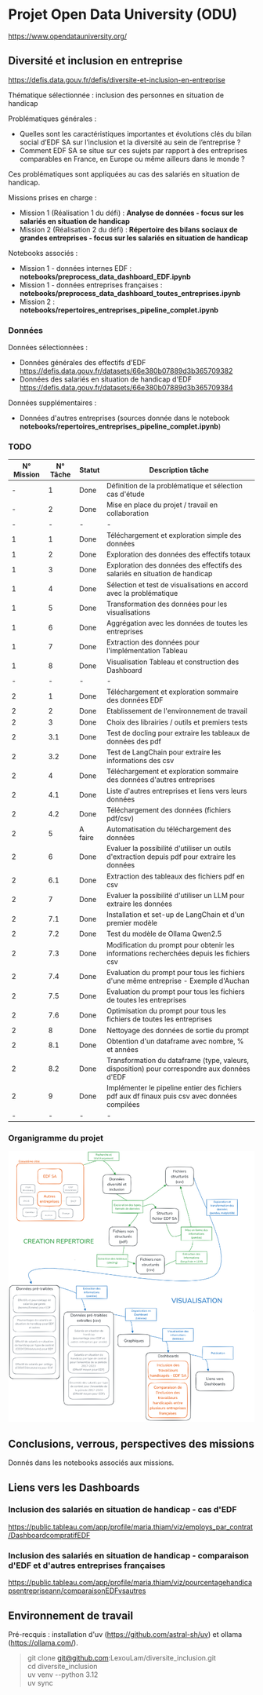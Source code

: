 # Projet Open Data University (ODU) 

https://www.opendatauniversity.org/


## Diversité et inclusion en entreprise 

https://defis.data.gouv.fr/defis/diversite-et-inclusion-en-entreprise

Thématique sélectionnée : inclusion des personnes en situation de handicap

Problématiques générales :  
- Quelles sont les caractéristiques importantes et évolutions clés du bilan social d’EDF SA sur l’inclusion et la diversité au sein de l’entreprise ?
- Comment EDF SA se situe sur ces sujets par rapport à des entreprises comparables en France, en Europe ou même ailleurs dans le monde ?

Ces problématiques sont appliquées au cas des salariés en situation de handicap.

Missions prises en charge :

- Mission 1 (Réalisation 1 du défi) : **Analyse de données - focus sur les salariés en situation de handicap**  
- Mission 2 (Réalisation 2 du défi) : **Répertoire des bilans sociaux de grandes entreprises - focus sur les salariés en situation de handicap**  

Notebooks associés : 

- Mission 1 - données internes EDF : **notebooks/preprocess_data_dashboard_EDF.ipynb**
- Mission 1 - données entreprises françaises : **notebooks/preprocess_data_dashboard_toutes_entreprises.ipynb**
- Mission 2 : **notebooks/repertoires_entreprises_pipeline_complet.ipynb**

### Données 

Données sélectionnées :  

- Données générales des effectifs d'EDF https://defis.data.gouv.fr/datasets/66e380b07889d3b365709382
- Données des salariés en situation de handicap d'EDF https://defis.data.gouv.fr/datasets/66e380b07889d3b365709384

Données supplémentaires : 

- Données d'autres entreprises (sources donnée dans le notebook **notebooks/repertoires_entreprises_pipeline_complet.ipynb**)

### TODO

|N° Mission|N° Tâche|Statut|Description tâche|
|----------|--------|------|-----------|
|-|1|Done|Définition de la problématique et sélection cas d'étude|
|-|2|Done|Mise en place du projet / travail en collaboration|
|-|-|-|-|
|1|1|Done|Téléchargement et exploration simple des données|
|1|2|Done|Exploration des données des effectifs totaux|
|1|3|Done|Exploration des données des effectifs des salariés en situation de handicap|
|1|4|Done|Sélection et test de visualisations en accord avec la problématique|
|1|5|Done|Transformation des données pour les visualisations|
|1|6|Done|Aggrégation avec les données de toutes les entreprises|
|1|7|Done|Extraction des données pour l'implémentation Tableau|
|1|8|Done|Visualisation Tableau et construction des Dashboard|
|-|-|-|-|
|2|1|Done                   |Téléchargement et exploration sommaire des données EDF|
|2|2|Done                   |Etablissement de l'environnement de travail|
|2|3|Done                   |Choix des librairies / outils et premiers tests|
|2|3.1|Done                 |Test de docling pour extraire les tableaux de données des pdf|
|2|3.2|Done                 |Test de LangChain pour extraire les informations des csv|
|2|4|Done                   |Téléchargement et exploration sommaire des données d'autres entreprises|
|2|4.1|Done                 |Liste d'autres entreprises et liens vers leurs données|
|2|4.2|Done                 |Téléchargement des données (fichiers pdf/csv)|
|2|5|A faire                |Automatisation du téléchargement des données|
|2|6|Done                   |Evaluer la possibilité d'utiliser un outils d'extraction depuis pdf pour extraire les données|
|2|6.1|Done                 |Extraction des tableaux des fichiers pdf en csv|
|2|7|Done                   |Evaluer la possibilité d'utiliser un LLM pour extraire les données|
|2|7.1|Done                 |Installation et set-up de LangChain et d'un premier modèle|
|2|7.2|Done                 |Test du modèle de Ollama Qwen2.5|
|2|7.3|Done                 |Modification du prompt pour obtenir les informations recherchées depuis les fichiers csv|
|2|7.4|Done                 |Evaluation du prompt pour tous les fichiers d'une même entreprise - Exemple d'Auchan|
|2|7.5|Done                 |Evaluation du prompt pour tous les fichiers de toutes les entreprises|
|2|7.6|Done                 |Optimisation du prompt pour tous les fichiers de toutes les entreprises|
|2|8|Done                   |Nettoyage des données de sortie du prompt|
|2|8.1|Done                 |Obtention d'un dataframe avec nombre, % et années|
|2|8.2|Done                 |Transformation du dataframe (type, valeurs, disposition) pour correspondre aux données d'EDF|
|2|9|Done                |Implémenter le pipeline entier des fichiers pdf aux df finaux puis csv avec données compilées|
|-|-|-|-|

### Organigramme du projet 

![alt text](organigramme_projet_diversite_inclusion.png)

## Conclusions, verrous, perspectives des missions

Donnés dans les notebooks associés aux missions.

## Liens vers les Dashboards

### Inclusion des salariés en situation de handicap - cas d'EDF 

https://public.tableau.com/app/profile/maria.thiam/viz/employs_par_contrat/DashboardcompratifEDF

### Inclusion des salariés en situation de handicap - comparaison d'EDF et d'autres entreprises françaises

https://public.tableau.com/app/profile/maria.thiam/viz/pourcentagehandicapsentrepriseann/comparaisonEDFvsautres


## Environnement de travail 

Pré-recquis : installation d'uv (https://github.com/astral-sh/uv) et ollama (https://ollama.com/).

>git clone git@github.com:LexouLam/diversite_inclusion.git  
>cd diversite_inclusion  
>uv venv --python 3.12  
>uv sync  

